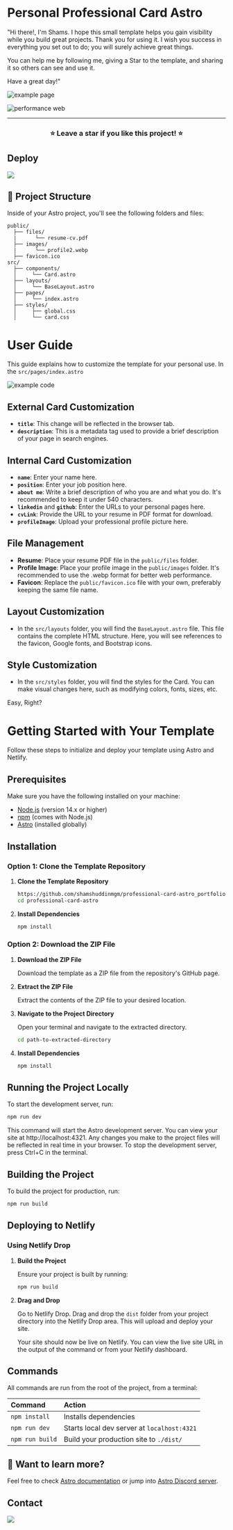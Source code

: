 # Personal Professional Card Astro

"Hi there!, I'm Shams. I hope this small template helps you gain visibility while you build great projects. Thank you for using it. I wish you success in everything you set out to do; you will surely achieve great things.

You can help me by following me, giving a Star to the template, and sharing it so others can see and use it.

Have a great day!"


![example page](pageexample.png)

![performance web](performance.png)

<hr/>

<h3 align="center">
 ⭐ Leave a star if you like this project! ⭐️
</h3>

## Deploy

[![](https://img.shields.io/badge/Netlify-00C7B7?style=for-the-badge&logo=netlify&logoColor=white)](https://personal-card-astro.netlify.app/)

## 🚀 Project Structure

Inside of your Astro project, you'll see the following folders and files:

```text
public/
  ├── files/
  |      └── resume-cv.pdf
  ├── images/
  |      └── profile2.webp
  ├── favicon.ico
src/
  ├── components/
  │     └── Card.astro
  ├── layouts/
  │     └── BaseLayout.astro
  ├── pages/
  │     └── index.astro
  ├── styles/
  │     ├── global.css
  │     └── card.css
```
# User Guide

This guide explains how to customize the template for your personal use. In the `src/pages/index.astro`

![example code](code-1.png)

## External Card Customization

- **`title`**: This change will be reflected in the browser tab.
- **`description`**: This is a metadata tag used to provide a brief description of your page in search engines.

## Internal Card Customization

- **`name`**: Enter your name here.
- **`position`**: Enter your job position here.
- **`about me`**: Write a brief description of who you are and what you do. It's recommended to keep it under 540 characters.
- **`linkedin`** and **`github`**: Enter the URLs to your personal pages here.
- **`cvLink`**: Provide the URL to your resume in PDF format for download.
- **`profileImage`**: Upload your professional profile picture here.

## File Management

- **Resume**: Place your resume PDF file in the `public/files` folder.
- **Profile Image**: Place your profile image in the `public/images` folder. It's recommended to use the .webp format for better web performance.
- **Favicon**: Replace the `public/favicon.ico` file with your own, preferably keeping the same file name.

## Layout Customization

- In the `src/layouts` folder, you will find the `BaseLayout.astro` file. This file contains the complete HTML structure. Here, you will see references to the favicon, Google fonts, and Bootstrap icons.

## Style Customization

- In the `src/styles` folder, you will find the styles for the Card. You can make visual changes here, such as modifying colors, fonts, sizes, etc.


Easy, Right?


# Getting Started with Your Template

Follow these steps to initialize and deploy your template using Astro and Netlify.

## Prerequisites

Make sure you have the following installed on your machine:
- [Node.js](https://nodejs.org/) (version 14.x or higher)
- [npm](https://www.npmjs.com/) (comes with Node.js)
- [Astro](https://astro.build/) (installed globally)

## Installation

### Option 1: Clone the Template Repository

1. **Clone the Template Repository**

    ```bash
    https://github.com/shamshuddinmgm/professional-card-astro_portfolio.git
    cd professional-card-astro
    ```

2. **Install Dependencies**

    ```bash
    npm install
    ```

### Option 2: Download the ZIP File

1. **Download the ZIP File**

    Download the template as a ZIP file from the repository's GitHub page.

2. **Extract the ZIP File**

    Extract the contents of the ZIP file to your desired location.

3. **Navigate to the Project Directory**

    Open your terminal and navigate to the extracted directory.

    ```bash
    cd path-to-extracted-directory
    ```

4. **Install Dependencies**

    ```bash
    npm install
    ```

## Running the Project Locally

To start the development server, run:

```bash
npm run dev
```
This command will start the Astro development server. You can view your site at http://localhost:4321. Any changes you make to the project files will be reflected in real time in your browser. To stop the development server, press Ctrl+C in the terminal.

## Building the Project

To build the project for production, run:

```bash
npm run build
```

## Deploying to Netlify

### Using Netlify Drop

1. **Build the Project**

   Ensure your project is built by running:

   ```bash
   npm run build
   ```

2. **Drag and Drop**

   Go to Netlify Drop. Drag and drop the `dist` folder from your project directory into the Netlify Drop area. This will upload and deploy your site.

   Your site should now be live on Netlify. You can view the live site URL in the output of the command or from your Netlify dashboard.


## Commands

All commands are run from the root of the project, from a terminal:

| Command                   | Action                                           |
| :------------------------ | :----------------------------------------------- |
| `npm install`             | Installs dependencies                            |
| `npm run dev`             | Starts local dev server at `localhost:4321`      |
| `npm run build`           | Build your production site to `./dist/`          |

## 👀 Want to learn more?

Feel free to check [Astro documentation](https://docs.astro.build) or jump into [Astro Discord server](https://astro.build/chat).

## Contact

[![](https://img.shields.io/badge/LinkedIn-0077B5?style=for-the-badge&logo=linkedin&logoColor=white)](https://www.linkedin.com/in/shamshuddin-mgm-ba95381a7)
